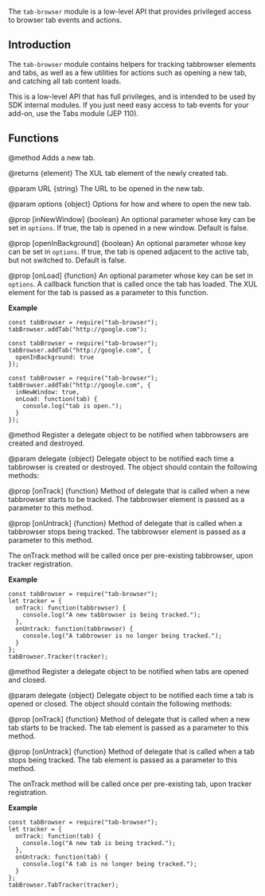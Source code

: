 <!-- contributed by Dietrich Ayala [dietrich@mozilla.com]  -->

The `tab-browser` module is a low-level API that provides privileged
access to browser tab events and actions.

Introduction
------------

The `tab-browser` module contains helpers for tracking tabbrowser elements
and tabs, as well as a few utilities for actions such as opening a new
tab, and catching all tab content loads.

This is a low-level API that has full privileges, and is intended to be used
by SDK internal modules. If you just need easy access to tab events for your
add-on, use the Tabs module (JEP 110).

Functions
---------

<api name="addTab">
@method
Adds a new tab.

@returns {element}
The XUL tab element of the newly created tab.

@param URL {string}
The URL to be opened in the new tab.

@param options {object}
Options for how and where to open the new tab.

@prop [inNewWindow] {boolean}
An optional parameter whose key can be set in `options`.
If true, the tab is opened in a new window. Default is false.

@prop [openInBackground] {boolean}
An optional parameter whose key can be set in `options`.
If true, the tab is opened adjacent to the active tab, but not
switched to. Default is false.

@prop [onLoad] {function}
An optional parameter whose key can be set in `options`.
A callback function that is called once the tab has loaded.
The XUL element for the tab is passed as a parameter to
this function.
</api>

**Example**

    const tabBrowser = require("tab-browser");
    tabBrowser.addTab("http://google.com");

    const tabBrowser = require("tab-browser");
    tabBrowser.addTab("http://google.com", {
      openInBackground: true
    });

    const tabBrowser = require("tab-browser");
    tabBrowser.addTab("http://google.com", {
      inNewWindow: true,
      onLoad: function(tab) {
        console.log("tab is open.");
      }
    });

<api name="Tracker">
@method
Register a delegate object to be notified when tabbrowsers are created
and destroyed.

@param delegate {object}
Delegate object to be notified each time a tabbrowser is created or destroyed.
The object should contain the following methods:

@prop [onTrack] {function}
Method of delegate that is called when a new tabbrowser starts to be tracked.
The tabbrowser element is passed as a parameter to this method.

@prop [onUntrack] {function}
Method of delegate that is called when a tabbrowser stops being tracked.
The tabbrowser element is passed as a parameter to this method.
</api>

The onTrack method will be called once per pre-existing tabbrowser, upon
tracker registration.

**Example**

    const tabBrowser = require("tab-browser");
    let tracker = {
      onTrack: function(tabbrowser) {
        console.log("A new tabbrowser is being tracked.");
      },
      onUntrack: function(tabbrowser) {
        console.log("A tabbrowser is no longer being tracked.");
      }
    };
    tabBrowser.Tracker(tracker);

<api name="TabTracker">
@method
Register a delegate object to be notified when tabs are opened and closed. 

@param delegate {object}
Delegate object to be notified each time a tab is opened or closed.
The object should contain the following methods:

@prop [onTrack] {function}
Method of delegate that is called when a new tab starts to be tracked.
The tab element is passed as a parameter to this method.

@prop [onUntrack] {function}
Method of delegate that is called when a tab stops being tracked.
The tab element is passed as a parameter to this method.
</api>

The onTrack method will be called once per pre-existing tab, upon
tracker registration.

**Example**

    const tabBrowser = require("tab-browser");
    let tracker = {
      onTrack: function(tab) {
        console.log("A new tab is being tracked.");
      },
      onUntrack: function(tab) {
        console.log("A tab is no longer being tracked.");
      }
    };
    tabBrowser.TabTracker(tracker);
